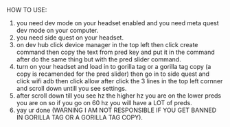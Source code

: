 HOW TO USE:
1. you need dev mode on your headset enabled and you need meta quest dev mode on your computer.
2. you need side quest on your headset.
3. on dev hub click device manager in the top left then click create command then copy the text from pred key and put it in the command after do the same thing but with the pred slider command.
4. turn on your headset and load in to gorilla tag or a gorilla tag copy (a copy is recamended for the pred slider) then go in to side quest and click wifi adb then click allow after click the 3 lines in the top left cornner and scroll down untill you see settings.
5. after scroll down till you see hz the higher hz you are on the lower preds you are on so if you go on 60 hz you will have a LOT of preds.
6. yay ur done (WARNING I AM NOT RESPONSIBLE IF YOU GET BANNED IN GORILLA TAG OR A GORILLA TAG COPY).   
